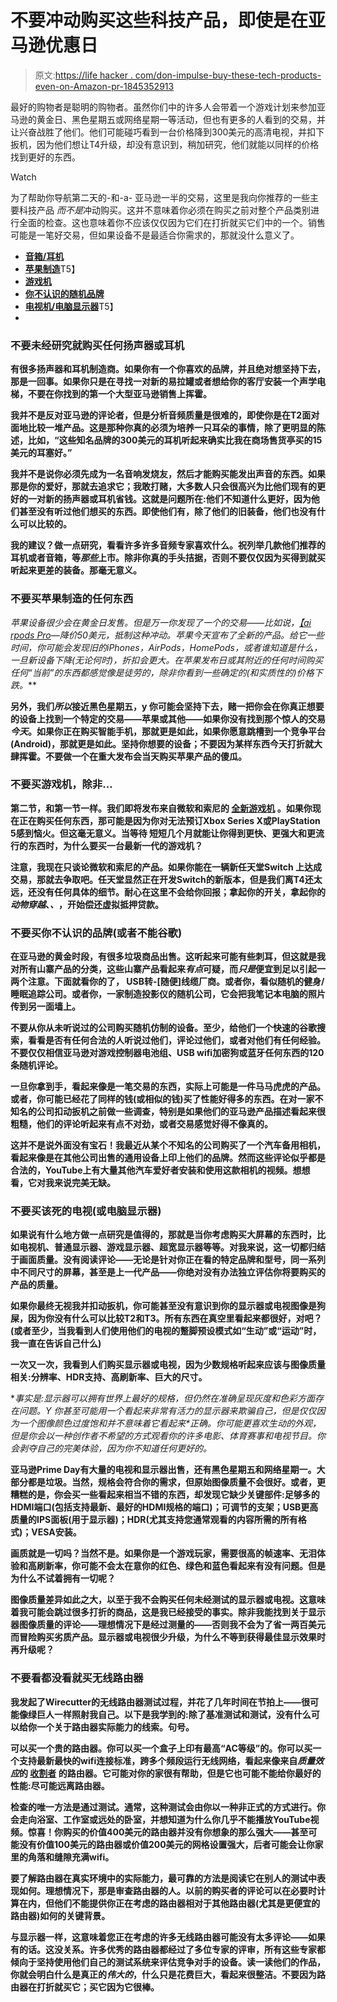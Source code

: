 # 不要冲动购买这些科技产品，即使是在亚马逊优惠日

> 原文:[https://life hacker . com/don-impulse-buy-these-tech-products-even-on-Amazon-pr-1845352913](https://lifehacker.com/dont-impulse-buy-these-tech-products-even-on-amazon-pr-1845352913)

最好的购物者是聪明的购物者。虽然你们中的许多人会带着一个游戏计划来参加亚马逊的黄金日、黑色星期五或网络星期一等活动，但也有更多的人看到的交易，并让兴奋战胜了他们。他们可能碰巧看到一台价格降到300美元的高清电视，并扣下扳机，因为他们想让T4升级，却没有意识到，稍加研究，他们就能以同样的价格找到更好的东西。

Watch

为了帮助你导航第二天的-和-a- 亚马逊一半的交易，这里是我向你推荐的一些主要科技产品 *而不是*冲动购买。这并不意味着你必须在购买之前对整个产品类别进行全面的检查。这也意味着你不应该仅仅因为它们在打折就买它们中的一个。销售可能是一笔好交易，但如果设备不是最适合你需求的，那就没什么意义了。

*   [**音箱/耳机**](#speakers)
*   [**苹果制造**](#apple)T5】
*   [**游戏机**](#gaming)
*   [**你不认识的随机品牌**](#brands)
*   [**电视机/电脑显示器**](#tv)T5】
*   [](#router)

### **不要未经研究就购买任何扬声器或耳机**

**有很多扬声器和耳机制造商。如果你有一个你喜欢的品牌，并且绝对想坚持下去，那是一回事。如果你只是在寻找一对新的易拉罐或者想给你的客厅安装一个声学电梯，不要在你找到的第一个大型亚马逊销售上挥霍。**

**我并不是反对亚马逊的评论者，但是分析音频质量是很难的，即使你是在T2面对面地比较一堆产品。这是那种你真的必须为培养一只耳朵的事情，除了更明显的陈述，比如，“这些知名品牌的300美元的耳机听起来确实比我在商场售货亭买的15美元的耳塞好。”**

**我并不是说你必须先成为一名音响发烧友，然后才能购买能发出声音的东西。如果那是你的爱好，那就去追求它；我敢打赌，大多数人只会很高兴为比他们现有的更好的一对新的扬声器或耳机省钱。这就是问题所在:他们不知道什么更好，因为他们甚至没有听过他们想买的东西。即使他们有，除了他们的旧装备，他们也没有什么可以比较的。**

**我的建议？做一点研究，看看许多许多音频专家喜欢什么。祝列举几款他们推荐的耳机或者音箱，等*那些*上市。除非你真的手头拮据，否则不要仅仅因为买得到就买听起来更差的装备。那毫无意义。**

### **不要买苹果制造的任何东西**

**苹果设备很少会在黄金日发售。但是万一你发现了一个的交易——比如说，[【ai rpods Pro](https://www.amazon.com/gp/product/B07ZPC9QD4?asc_campaign=InlineText&asc_refurl=https://lifehacker.com/dont-impulse-buy-these-tech-products-even-on-amazon-pr-1845352913&asc_source=&tag=kinjalifehackerlink-20)—降价50美元，抵制这种冲动。苹果今天宣布了全新的产品*。给它一些时间，你可能会发现旧的iPhones，AirPods，HomePods，或者谁知道是什么，一旦新设备下降(无论何时)，折扣会更大。在苹果发布日或其附近的任何时间购买任何“当前”的东西都感觉像是徒劳的，除非你看到一些确定的(和实质性的)价格下跌。***

**另外，我们*所以*接近黑色星期五，y 你可能会坚持下去，赌一把你会在你真正想要的设备上找到一个特定的交易——苹果或其他——如果你没有找到那个惊人的交易*今天*。如果你正在购买智能手机，那就更是如此，如果你愿意跳槽到一个竞争平台(Android)，那就更是如此。坚持你想要的设备；不要因为某样东西今天打折就大肆挥霍。不要做一个在重大发布会当天购买苹果产品的傻瓜。**

### **不要买游戏机，除非...**

**第二节，和第一节一样。我们即将发布来自微软和索尼的 [全新游戏机](https://lifehacker.com/beware-the-hidden-costs-of-buying-an-all-digital-game-c-1845280326) 。如果你现在正在购买任何东西，那可能是因为你对无法预订Xbox Series X或PlayStation 5感到恼火。但这毫无意义。当等待 短短几个月就能让你得到更快、更强大和更流行的东西时，为什么要买一台最新一代的游戏机？**

**注意，我现在只谈论微软和索尼的产品。如果你能在一辆新任天堂Switch 上达成交易，那就去争取吧。任天堂显然正在开发Switch的新版本，但是我们离T4还太远，还没有任何具体的细节。耐心在这里不会给你回报；拿起你的开关，拿起你的*动物穿越*、*、*，开始偿还虚拟抵押贷款。**

### **不要买你不认识的品牌(或者不能谷歌)**

**在亚马逊的黄金时段，有很多垃圾商品出售。这听起来可能有些刺耳，但这就是我对所有山寨产品的分类，这些山寨产品看起来*有点*可疑，而*只是*便宜到足以引起一两个注意。下面就看你的了， USB转-[随便]线缆厂商。或者你，看似随机的健身/睡眠追踪公司。或者你，一家制造投影仪的随机公司，它会把我笔记本电脑的照片传到另一面墙上。**

**不要从你从未听说过的公司购买随机仿制的设备。至少，给他们一个快速的谷歌搜索，看看是否有任何合法的人听说过他们，评论过他们，或者对他们有任何经验。不要仅仅相信亚马逊对游戏控制器电池组、USB wifi加密狗或蓝牙任何东西的120条随机评论。**

**一旦你拿到手，看起来像是一笔交易的东西，实际上可能是一件马马虎虎的产品。或者，你可能已经花了同样的钱(或相似的钱)买了性能好得多的东西。在对一家不知名的公司扣动扳机之前做一些调查，特别是如果他们的亚马逊产品描述看起来很粗糙，他们的评论听起来有点不对劲，或者交易感觉好得不像真的。**

**这并不是说外面没有宝石！我最近从某个不知名的公司购买了一个汽车备用相机，看起来像是在其他公司出售的通用设备上印上他们的品牌。然而这些评论似乎都是合法的，YouTube上有大量其他汽车爱好者安装和使用这款相机的视频。想想看，它对我来说完美无缺。**

### **不要买该死的电视(或电脑显示器)**

**如果说有什么地方做一点研究是值得的，那就是当你考虑购买大屏幕的东西时，比如电视机、普通显示器、游戏显示器、超宽显示器等等。对我来说，这一切都归结于画面质量。没有阅读评论——无论是针对你正在看的特定品牌和型号，同一系列中不同尺寸的屏幕，甚至是上一代产品——你绝对没有办法独立评估你将要购买的产品的质量。**

**如果你最终无视我并扣动扳机，你可能甚至没有意识到你的显示器或电视图像是狗屎，因为你没有什么可以比较T2和T3。所有东西在真空里看起来都很好，对吧？(或者至少，当我看到人们使用他们的电视的蹩脚预设模式如“生动”或“运动”时，我一直在告诉自己什么)**

**一次又一次，我看到人们购买显示器或电视，因为少数规格听起来应该与图像质量相关:分辨率、HDR支持、高刷新率、巨大的尺寸。**

**事实是:显示器可以拥有世界上最好的规格，但*仍然*在准确呈现灰度和色彩方面存在问题。Y 你甚至可能用一个看起来非常有活力的显示器来欺骗自己，但是仅仅因为一个图像颜色过度饱和并不意味着它看起来*正确。*你可能更喜欢生动的外观，但是你会以一种创作者不希望的方式观看你的许多电影、体育赛事和电视节目。你会剥夺自己的完美体验，因为你不知道任何更好的。**

**亚马逊Prime Day有大量的电视和显示器出售，还有黑色星期五和网络星期一。大部分都是垃圾。当然，规格会符合你的需求，但原始图像质量不会很好。或者，更糟糕的是，你会买一些看起来相当不错的东西，却发现它缺少关键部件:足够多的HDMI端口(包括支持最新、最好的HDMI规格的端口)；可调节的支架；USB更高质量的IPS面板(用于显示器)；HDR(尤其支持您通常观看的内容所需的所有格式)；VESA安装。**

**画质就是一切吗？当然不是。如果你是一个游戏玩家，需要很高的帧速率、无泪体验和高刷新率，你可能不会太在意你的红色、绿色和蓝色看起来有没有问题。但是为什么不试着拥有一切呢？**

**图像质量差异如此之大，以至于我不会购买任何未经测试的显示器或电视。这意味着我可能会跳过很多打折的商品，这是我已经接受的事实。除非我能找到关于显示器图像质量的评论——理想情况下是经过测量的——否则我不会为了省一两百美元而冒险购买劣质产品。显示器或电视很少升级，为什么不等到获得最佳显示效果时再升级呢？**

### **不要看都没看就买无线路由器**

**我发起了Wirecutter的无线路由器测试过程，并花了几年时间在节拍上——很可能像绿巨人一样照射我自己。以下是我学到的:除了基准测试和测试，没有什么可以给你一个关于路由器实际能力的线索。句号。**

**可以买一个贵的路由器。你可以买一个盒子上印有最高“AC等级”的。你可以买一个支持最新最快的wifi连接标准，跨多个频段运行无线网络，看起来像来自*质量效应*的 [收割者](https://masseffect.fandom.com/wiki/Reaper) 的路由器。它可能对你的家很有帮助，但是它也可能不能给你最好的性能:尽可能远离路由器。**

**检查的唯一方法是通过测试。通常，这种测试会由你以一种非正式的方式进行。你会走向浴室、工作室或远处的卧室，并想知道为什么你几乎不能播放YouTube视频。惊喜！你购买的价值400美元的路由器并没有你想象的那么强大——甚至可能没有价值100美元的路由器或价值200美元的网格设置强大，后者可能会让你家里的角落和缝隙充满wifi。**

**要了解路由器在真实环境中的实际能力，最可靠的方法是阅读它在别人的测试中表现如何。理想情况下，那是审查路由器的人。以前的购买者的评论可以在必要时计算在内，但他们不能提供你正在考虑的路由器相对于其他路由器(尤其是更便宜的路由器)如何的关键背景。**

**与显示器一样，这意味着您正在考虑的许多无线路由器可能没有太多评论——如果有的话。这没关系。许多优秀的路由器都经过了多位专家的评审，所有这些专家都倾向于坚持使用他们自己的测试系统来评估竞争对手的设备。读一读他们的作品，你就会明白什么是真正的*伟大的*，什么只是花费巨大，看起来很整洁。不要因为路由器在打折就买它；买它因为它很棒。**